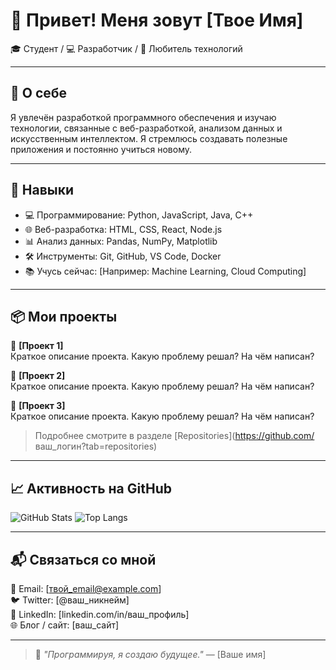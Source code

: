 # 👋 Привет! Меня зовут [Твое Имя]

🎓 Студент / 💻 Разработчик / 🧠 Любитель технологий

---

## 🌟 О себе
Я увлечён разработкой программного обеспечения и изучаю технологии, связанные с веб-разработкой, анализом данных и искусственным интеллектом. Я стремлюсь создавать полезные приложения и постоянно учиться новому.

---

## 🔧 Навыки

- 💻 Программирование: Python, JavaScript, Java, C++
- 🌐 Веб-разработка: HTML, CSS, React, Node.js
- 📊 Анализ данных: Pandas, NumPy, Matplotlib
- 🛠️ Инструменты: Git, GitHub, VS Code, Docker
- 📚 Учусь сейчас: [Например: Machine Learning, Cloud Computing]

---

## 📦 Мои проекты

📌 **[Проект 1]**  
Краткое описание проекта. Какую проблему решал? На чём написан?

📌 **[Проект 2]**  
Краткое описание проекта. Какую проблему решал? На чём написан?

📌 **[Проект 3]**  
Краткое описание проекта. Какую проблему решал? На чём написан?

> Подробнее смотрите в разделе [Repositories](https://github.com/ ваш_логин?tab=repositories)

---

## 📈 Активность на GitHub

![GitHub Stats](https://github-readme-stats.vercel.app/api?username=ваш_логин&show_icons=true&theme=dracula)
![Top Langs]( https://github-readme-stats.vercel.app/api/top-langs/?username=ваш_логин&layout=compact&theme=dracula)

---

## 📬 Связаться со мной

📩 Email: [твой_email@example.com]  
🐦 Twitter: [@ваш_никнейм]  
💼 LinkedIn: [linkedin.com/in/ваш_профиль]  
🌐 Блог / сайт: [ваш_сайт]

---

> 📝 *"Программируя, я создаю будущее."* — [Ваше имя]
